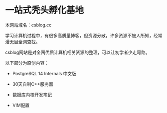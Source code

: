 # 一站式秃头孵化基地

本网站域名：csblog.cc

学习计算机过程中，有很多高质量博客，但资源分散，许多资源不被人所知，经常漫无目全网查找。

csblog网站是对全网优质计算机相关资源的整理，可以让初学者少走弯路。

以下部分为原创内容：

- PostgreSQL 14 Internals 中文版

- 30天自制C++服务器

- 数据库内核开发笔记

- VIM配置

